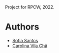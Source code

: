 Project for RPCW, 2022.

# Authors
* [Sofia Santos](https://github.com/RisingFisan)
* [Carolina Vila Chã](https://github.com/carolinavc99)
